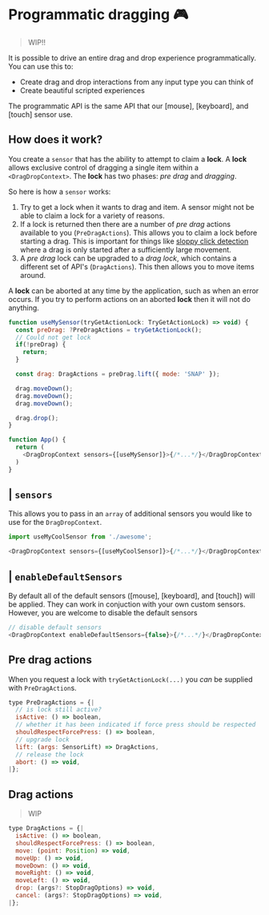 # Programmatic dragging 🎮

> WIP!!

It is possible to drive an entire drag and drop experience programmatically. You can use this to:

- Create drag and drop interactions from any input type you can think of
- Create beautiful scripted experiences

The programmatic API is the same API that our [mouse], [keyboard], and [touch] sensor use.

## How does it work?

You create a `sensor` that has the ability to attempt to claim a **lock**. A **lock** allows exclusive control of dragging a single item within a `<DragDropContext>`. The **lock** has two phases: _pre drag_ and _dragging_.

So here is how a `sensor` works:

1. Try to get a lock when it wants to drag and item. A sensor might not be able to claim a lock for a variety of reasons.
2. If a lock is returned then there are a number of _pre drag_ actions available to you (`PreDragActions`). This allows you to claim a lock before starting a drag. This is important for things like [sloppy click detection](TODO) where a drag is only started after a sufficiently large movement.
3. A _pre drag_ lock can be upgraded to a _drag lock_, which contains a different set of API's (`DragActions`). This then allows you to move items around.

A **lock** can be aborted at any time by the application, such as when an error occurs. If you try to perform actions on an aborted **lock** then it will not do anything.

```js
function useMySensor(tryGetActionLock: TryGetActionLock) => void) {
  const preDrag: ?PreDragActions = tryGetActionLock();
  // Could not get lock
  if(!preDrag) {
    return;
  }

  const drag: DragActions = preDrag.lift({ mode: 'SNAP' });

  drag.moveDown();
  drag.moveDown();
  drag.moveDown();

  drag.drop();
}

function App() {
  return (
    <DragDropContext sensors={[useMySensor]}>{/*...*/}</DragDropContext>
  )
}
```

## <DragDropContext /> | `sensors`

This allows you to pass in an `array` of additional sensors you would like to use for the `DragDropContext`.

```js
import useMyCoolSensor from './awesome';

<DragDropContext sensors={[useMyCoolSensor]}>{/*...*/}</DragDropContext>;
```

## <DragDropContext /> | `enableDefaultSensors`

By default all of the default sensors ([mouse], [keyboard], and [touch]) will be applied. They can work in conjuction with your own custom sensors. However, you are welcome to disable the default sensors

```js
// disable default sensors
<DragDropContext enableDefaultSensors={false}>{/*...*/}</DragDropContext>
```

## Pre drag actions

When you request a lock with `tryGetActionLock(...)` you _can_ be supplied with `PreDragAction`s.

```js
type PreDragActions = {|
  // is lock still active?
  isActive: () => boolean,
  // whether it has been indicated if force press should be respected
  shouldRespectForcePress: () => boolean,
  // upgrade lock
  lift: (args: SensorLift) => DragActions,
  // release the lock
  abort: () => void,
|};
```

## Drag actions

> WIP

```js
type DragActions = {|
  isActive: () => boolean,
  shouldRespectForcePress: () => boolean,
  move: (point: Position) => void,
  moveUp: () => void,
  moveDown: () => void,
  moveRight: () => void,
  moveLeft: () => void,
  drop: (args?: StopDragOptions) => void,
  cancel: (args?: StopDragOptions) => void,
|};
```
